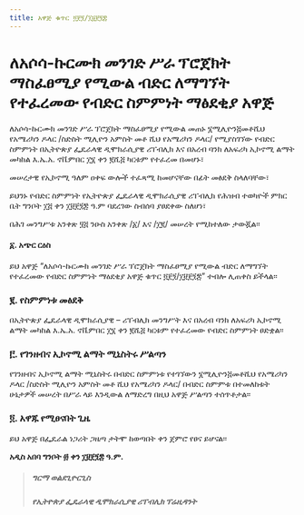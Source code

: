 ```yaml
---
title: አዋጅ ቁጥር ፬፻፺/፲፱፻፺፰
---
```


# ለአሶሳ-ኩርሙክ መንገድ ሥራ ፕሮጀክት ማስፈፀሚያ የሚውል ብድር ለማግኘት የተፈረመው የብድር ስምምነት ማፅደቂያ አዋጅ 

ለአሶሳ-ኩርሙክ መንገድ ሥራ ፕሮጀክት ማስፈፀሚያ የሚውል መጠኑ ፮ሚሊዮን፭መቶሺህ የአሜሪካን ዶላር /ስድስት ሚሊዮን አምስት መቶ ሺህ የአሜሪካን ዶላር/ የሚያስገኘው የብድር ስምምነት በኢትዮጵያ ፌዴራላዊ ዲሞክራሲያዊ ሪፐብሊክ እና በአረብ ባንክ ለአፍሪካ ኢኮኖሚ ልማት መካከል እ.ኤ.አ. ኖቬምበር ፲፮ ቀን ፪ሺ፭ ካርቱም የተፈረመ በመሆኑ፣

መሠረታዊ የኢኮኖሚ ዓለም ዐቀፍ ውሎች ተፈጻሚ ከመሆናቸው በፊት መፅደቅ ስላለባቸው፣

ይህንኑ የብድር ስምምነት የኢትዮጵያ ፌዴራላዊ ዲሞክራሲያዊ ሪፐብሊክ የሕዝብ ተወካዮች ምክር ቤት ግንቦት ፲፭ ቀን ፲፱፻፺፰ ዓ.ም ባደረገው ስብሰባ ያፀደቀው ስለሆነ፣

በሕገ መንግሥቱ አንቀጽ ፶፭ ንዑስ አንቀጽ /፩/ እና /፲፪/ መሠረት የሚከተለው ታውጇል፡፡

#### ፩. አጭር ርዕስ

ይህ አዋጅ “ለአሶሳ-ኩርሙክ መንገድ ሥራ ፕሮጀክት ማስፈፀሚያ የሚውል ብድር ለማግኘት የተፈረመው የብድር ስምምነት ማዕደቂያ አዋጅ ቁጥር ፬፻፺/፲፱፻፺፰” ተብሎ ሊጠቀስ ይችላል፡፡

### ፪. የስምምነቱ መፅደቅ

በኢትዮጵያ ፌዴራላዊ ዲሞክራሲያዊ – ሪፐብሊክ መንግሥት እና በአረብ ባንክ ለአፍሪካ ኢኮኖሚ ልማት መካከል እ.ኤ.አ. ኖቬምበር ፲፮ ቀን ፪ሺ፭ ካርቱም የተፈረመው የብድር ስምምነት ፀድቋል፡፡

### ፫. የገንዘብና ኢኮኖሚ ልማት ሚኒስትሩ ሥልጣን

የገንዘብና ኢኮኖሚ ልማት ሚኒስትሩ በብድር ስምምነቱ የተገኘውን ፮ሚሊዮን፭መቶሺህ የአሜሪካን ዶላር /ስድስት ሚሊዮን አምስት መቶ ሺህ የአሜሪካን ዶላር/ በብድር ስምምቱ በተመለከቱት ሁኔታዎች መሠረት በሥራ ላይ እንዲውል ለማድረግ በዚህ አዋጅ ሥልጣን ተሰጥቶታል፡፡

### ፬. አዋጁ የሚፀናበት ጊዜ

ይህ አዋጅ በፌዴራል ነጋሪት ጋዜጣ ታትሞ ከወጣበት ቀን ጀምሮ የፀና ይሆናል፡፡

**አዲስ አበባ ግንቦት ፴ ቀን ፲፱፻፺፰ ዓ.ም.**

> ##### ግርማ ወልደጊዮርጊስ
>
> ##### የኢትዮጵያ ፌዴራላዊ ዲሞክራሲያዊ ሪፐብሊክ ፕሬዚዳንት